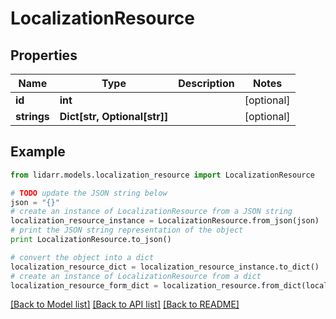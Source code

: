 # LocalizationResource


## Properties

Name | Type | Description | Notes
------------ | ------------- | ------------- | -------------
**id** | **int** |  | [optional] 
**strings** | **Dict[str, Optional[str]]** |  | [optional] 

## Example

```python
from lidarr.models.localization_resource import LocalizationResource

# TODO update the JSON string below
json = "{}"
# create an instance of LocalizationResource from a JSON string
localization_resource_instance = LocalizationResource.from_json(json)
# print the JSON string representation of the object
print LocalizationResource.to_json()

# convert the object into a dict
localization_resource_dict = localization_resource_instance.to_dict()
# create an instance of LocalizationResource from a dict
localization_resource_form_dict = localization_resource.from_dict(localization_resource_dict)
```
[[Back to Model list]](../README.md#documentation-for-models) [[Back to API list]](../README.md#documentation-for-api-endpoints) [[Back to README]](../README.md)


